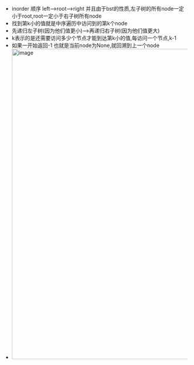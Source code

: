 + inorder 顺序 left-->root-->right 并且由于bst的性质,左子树的所有node一定小于root,root一定小于右子树所有node
+ 找到第k小的值就是中序遍历中访问到的第k个node
+ 先递归左子树(因为他们值更小)-->再递归右子树(因为他们值更大)
+ k表示的是还需要访问多少个节点才能到达第k小的值,每访问一个节点,k-1
+ 如果一开始返回-1 也就是当前node为None,就回溯到上一个node
+ <img width="845" alt="image" src="https://github.com/user-attachments/assets/b0c5c4b9-14ff-40a5-836e-3e459cc914a6" />
